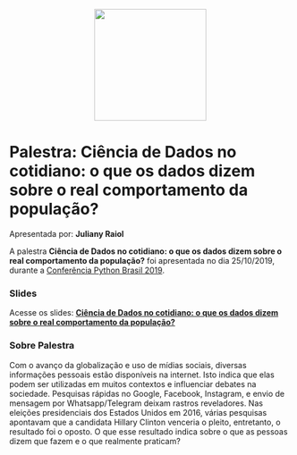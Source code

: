 <p align="center"><img src="../logo_python_brasil_2019-01.svg" width="200"></p>

# Palestra: Ciência de Dados no cotidiano: o que os dados dizem sobre o real comportamento da população?
Apresentada por: **Juliany Raiol**


A palestra **Ciência de Dados no cotidiano: o que os dados dizem sobre o real comportamento da população?** foi apresentada no dia 25/10/2019, durante a [Conferência Python Brasil 2019](http://2019.pythonbrasil.org.br).



### Slides

Acesse os slides: **[Ciência de Dados no cotidiano: o que os dados dizem sobre o real comportamento da população?](./pybr2019-juliany-raiol-ciencia-de-dados-no-cotidiano.pdf)**



### Sobre Palestra
Com o avanço da globalização e uso de mídias sociais, diversas informações pessoais estão disponíveis na internet. Isto indica que elas podem ser utilizadas em muitos contextos e influenciar debates na sociedade. Pesquisas rápidas no Google, Facebook, Instagram, e envio de mensagem por Whatsapp/Telegram deixam rastros reveladores. Nas eleições presidenciais dos Estados Unidos em 2016, várias pesquisas apontavam que a candidata Hillary Clinton venceria o pleito, entretanto, o resultado foi o oposto. O que esse resultado indica sobre o que as pessoas dizem que fazem e o que realmente praticam?




